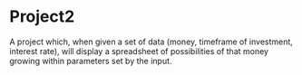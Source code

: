 # Project2
A project which, when given a set of data (money, timeframe of investment, interest rate), will display a spreadsheet of possibilities of that money growing within parameters set by the input.
